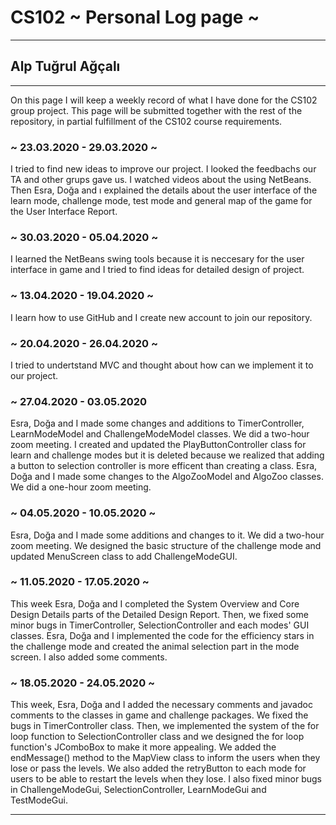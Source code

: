 # CS102 ~ Personal Log page ~
****
## Alp Tuğrul Ağçalı
****

On this page I will keep a weekly record of what I have done for the CS102 group project. This page will be submitted together with the rest of the repository, in partial fulfillment of the CS102 course requirements.

### ~ 23.03.2020 - 29.03.2020 ~
I tried to find new ideas to improve our project. I looked the feedbachs our TA and other grups gave us. I watched videos about the using NetBeans. Then Esra, Doğa and ı explained the details about the user interface of the learn mode, challenge mode, test mode and general map of the game for the User Interface Report.

### ~ 30.03.2020 - 05.04.2020 ~
I learned the NetBeans swing tools because it is neccesary for the user interface in game and I tried to find ideas for detailed design of project.

### ~ 13.04.2020 - 19.04.2020 ~
I learn how to use GitHub and I create new account to join our repository.

### ~ 20.04.2020 - 26.04.2020 ~ 
I tried to undertstand MVC and thought about how can we implement it to our project.

### ~ 27.04.2020 - 03.05.2020 
Esra, Doğa and I made some changes and additions to TimerController, LearnModeModel and ChallengeModeModel classes. We did a two-hour zoom meeting.
I created and updated the PlayButtonController class for learn and challenge modes but it is deleted because we realized that adding a button to selection controller is more efficent than creating a class.
Esra, Doğa and I made some changes to the AlgoZooModel and AlgoZoo classes. We did a one-hour zoom meeting.

### ~ 04.05.2020 - 10.05.2020 ~
Esra, Doğa and I made some additions and changes to it. We did a two-hour zoom meeting. We designed the basic structure of the challenge mode and updated MenuScreen class to add ChallengeModeGUI.

### ~ 11.05.2020 - 17.05.2020 ~
This week Esra, Doğa and I completed the System Overview and Core Design Details parts of the Detailed Design Report.
Then, we fixed some minor bugs in TimerController, SelectionController and each modes' GUI classes. 
Esra, Doğa and I implemented the code for the efficiency stars in the challenge mode and created the animal selection part in the mode screen.
I also added some comments.

### ~ 18.05.2020 - 24.05.2020 ~
This week, Esra, Doğa and I added the necessary comments and javadoc comments to the classes in game and challenge packages. We fixed the bugs in TimerController class.
Then, we implemented the system of the for loop function to SelectionController class and we designed the for loop function's JComboBox to make it more appealing. We added the endMessage() method to the MapView class to inform the users when they lose or pass the levels. We also added the retryButton to each mode for users to be able to restart the levels when they lose.
I also fixed minor bugs in ChallengeModeGui, SelectionController, LearnModeGui and TestModeGui.
****